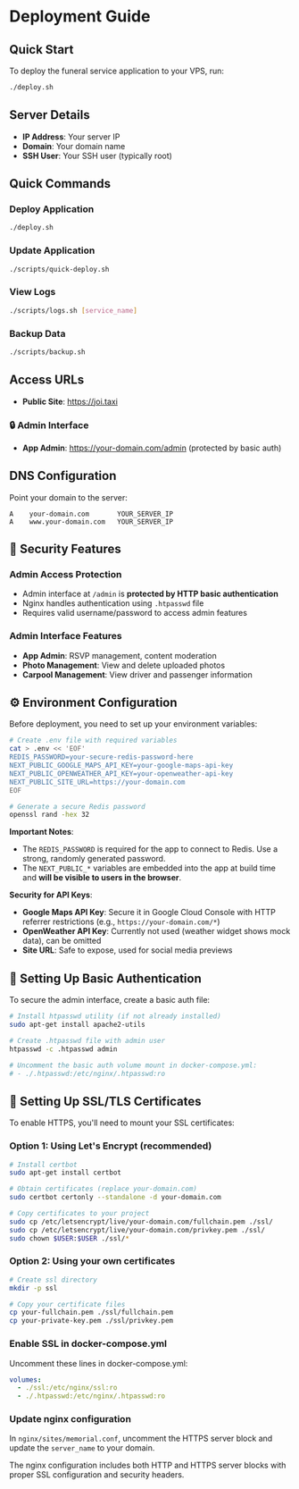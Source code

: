 # Deployment Guide

## Quick Start

To deploy the funeral service application to your VPS, run:

```bash
./deploy.sh
```

## Server Details

- **IP Address**: Your server IP
- **Domain**: Your domain name
- **SSH User**: Your SSH user (typically root)

## Quick Commands

### Deploy Application
```bash
./deploy.sh
```

### Update Application
```bash
./scripts/quick-deploy.sh
```

### View Logs
```bash
./scripts/logs.sh [service_name]
```

### Backup Data
```bash
./scripts/backup.sh
```

## Access URLs

- **Public Site**: https://joi.taxi

### 🔒 Admin Interface
- **App Admin**: https://your-domain.com/admin (protected by basic auth)

## DNS Configuration

Point your domain to the server:
```
A    your-domain.com       YOUR_SERVER_IP
A    www.your-domain.com   YOUR_SERVER_IP
```

## 🔐 Security Features

### Admin Access Protection
- Admin interface at `/admin` is **protected by HTTP basic authentication**
- Nginx handles authentication using `.htpasswd` file
- Requires valid username/password to access admin features

### Admin Interface Features
- **App Admin**: RSVP management, content moderation
- **Photo Management**: View and delete uploaded photos
- **Carpool Management**: View driver and passenger information

## ⚙️ Environment Configuration

Before deployment, you need to set up your environment variables:

```bash
# Create .env file with required variables
cat > .env << 'EOF'
REDIS_PASSWORD=your-secure-redis-password-here
NEXT_PUBLIC_GOOGLE_MAPS_API_KEY=your-google-maps-api-key
NEXT_PUBLIC_OPENWEATHER_API_KEY=your-openweather-api-key
NEXT_PUBLIC_SITE_URL=https://your-domain.com
EOF

# Generate a secure Redis password
openssl rand -hex 32
```

**Important Notes**: 
- The `REDIS_PASSWORD` is required for the app to connect to Redis. Use a strong, randomly generated password.
- The `NEXT_PUBLIC_*` variables are embedded into the app at build time and **will be visible to users in the browser**.

**Security for API Keys**:
- **Google Maps API Key**: Secure it in Google Cloud Console with HTTP referrer restrictions (e.g., `https://your-domain.com/*`)
- **OpenWeather API Key**: Currently not used (weather widget shows mock data), can be omitted
- **Site URL**: Safe to expose, used for social media previews

## 🔧 Setting Up Basic Authentication

To secure the admin interface, create a basic auth file:

```bash
# Install htpasswd utility (if not already installed)
sudo apt-get install apache2-utils

# Create .htpasswd file with admin user
htpasswd -c .htpasswd admin

# Uncomment the basic auth volume mount in docker-compose.yml:
# - ./.htpasswd:/etc/nginx/.htpasswd:ro
```

## 🔐 Setting Up SSL/TLS Certificates

To enable HTTPS, you'll need to mount your SSL certificates:

### Option 1: Using Let's Encrypt (recommended)
```bash
# Install certbot
sudo apt-get install certbot

# Obtain certificates (replace your-domain.com)
sudo certbot certonly --standalone -d your-domain.com

# Copy certificates to your project
sudo cp /etc/letsencrypt/live/your-domain.com/fullchain.pem ./ssl/
sudo cp /etc/letsencrypt/live/your-domain.com/privkey.pem ./ssl/
sudo chown $USER:$USER ./ssl/*
```

### Option 2: Using your own certificates
```bash
# Create ssl directory
mkdir -p ssl

# Copy your certificate files
cp your-fullchain.pem ./ssl/fullchain.pem
cp your-private-key.pem ./ssl/privkey.pem
```

### Enable SSL in docker-compose.yml
Uncomment these lines in docker-compose.yml:
```yaml
volumes:
  - ./ssl:/etc/nginx/ssl:ro
  - ./.htpasswd:/etc/nginx/.htpasswd:ro
```

### Update nginx configuration
In `nginx/sites/memorial.conf`, uncomment the HTTPS server block and update the `server_name` to your domain.

The nginx configuration includes both HTTP and HTTPS server blocks with proper SSL configuration and security headers.